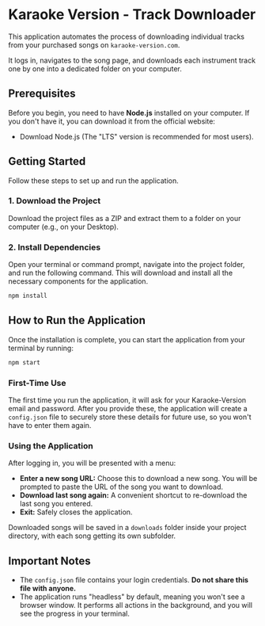 # Karaoke Version - Track Downloader

This application automates the process of downloading individual tracks from your purchased songs on `karaoke-version.com`.

It logs in, navigates to the song page, and downloads each instrument track one by one into a dedicated folder on your computer.

## Prerequisites

Before you begin, you need to have **Node.js** installed on your computer. If you don't have it, you can download it from the official website:

- Download Node.js (The "LTS" version is recommended for most users).

## Getting Started

Follow these steps to set up and run the application.

### 1. Download the Project

Download the project files as a ZIP and extract them to a folder on your computer (e.g., on your Desktop).

### 2. Install Dependencies

Open your terminal or command prompt, navigate into the project folder, and run the following command. This will download and install all the necessary components for the application.

```bash
npm install
```

## How to Run the Application

Once the installation is complete, you can start the application from your terminal by running:

```bash
npm start
```

### First-Time Use

The first time you run the application, it will ask for your Karaoke-Version email and password. After you provide these, the application will create a `config.json` file to securely store these details for future use, so you won't have to enter them again.

### Using the Application

After logging in, you will be presented with a menu:

-   **Enter a new song URL:** Choose this to download a new song. You will be prompted to paste the URL of the song you want to download.
-   **Download last song again:** A convenient shortcut to re-download the last song you entered.
-   **Exit:** Safely closes the application.

Downloaded songs will be saved in a `downloads` folder inside your project directory, with each song getting its own subfolder.

## Important Notes

- The `config.json` file contains your login credentials. **Do not share this file with anyone.**
- The application runs "headless" by default, meaning you won't see a browser window. It performs all actions in the background, and you will see the progress in your terminal.